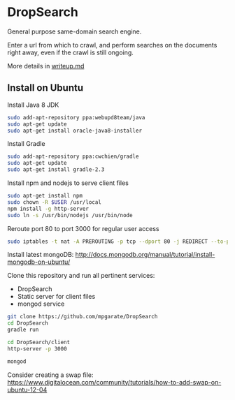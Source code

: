 # DropSearch

General purpose same-domain search engine. 

Enter a url from which to crawl, and perform searches on the documents right away, even if the crawl is still ongoing. 

More details in [writeup.md](https://github.com/mpgarate/DropSearch/blob/master/Writeup.md)

## Install on Ubuntu
Install Java 8 JDK
```sh
sudo add-apt-repository ppa:webupd8team/java
sudo apt-get update
sudo apt-get install oracle-java8-installer
```
Install Gradle
```sh
sudo add-apt-repository ppa:cwchien/gradle
sudo apt-get update
sudo apt-get install gradle-2.3
```
Install npm and nodejs to serve client files
```sh
sudo apt-get install npm
sudo chown -R $USER /usr/local
npm install -g http-server
sudo ln -s /usr/bin/nodejs /usr/bin/node
```
Reroute port 80 to port 3000 for regular user access
```sh
sudo iptables -t nat -A PREROUTING -p tcp --dport 80 -j REDIRECT --to-port 3000
```
Install latest mongoDB: http://docs.mongodb.org/manual/tutorial/install-mongodb-on-ubuntu/

Clone this repository and run all pertinent services:

- DropSearch
- Static server for client files
- mongod service

```sh
git clone https://github.com/mpgarate/DropSearch
cd DropSearch
gradle run
```
```sh
cd DropSearch/client
http-server -p 3000
```
```sh
mongod
```

Consider creating a swap file:
https://www.digitalocean.com/community/tutorials/how-to-add-swap-on-ubuntu-12-04

